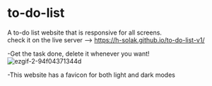 # to-do-list  
A to-do list website that is responsive for all screens.  
check it on the live server --> https://h-solak.github.io/to-do-list-v1/  

-Get the task done, delete it whenever you want!  
![ezgif-2-94f04371344d](https://user-images.githubusercontent.com/81798435/145232311-de599dd8-212a-45f2-82b9-a89bc55231ea.gif)

-This website has a favicon for both light and dark modes  

